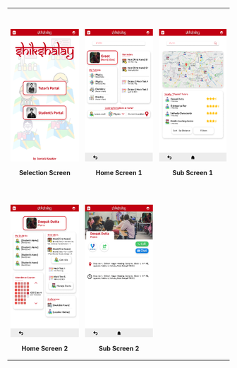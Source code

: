 <table align="center">
  <tbody>
     <tr>
      <td>
        <p>&nbsp;</p> <!-- spacer -->
        <p align="center">
          <img height="300px" src="Selection Screen.png" />
        </p>
        <p align="center">
          <b>Selection Screen</b>
        </p>
      </td>
      <td>
        <p>&nbsp;</p> <!-- spacer -->
        <p align="center">
          <img height="300" src="Home Screen 1.png" />
        </p>
        <p align="center">
          <b>Home Screen 1</b>
        </p>
      </td>
      <td>
        <p>&nbsp;</p> <!-- spacer -->
        <p align="center">
        <img height="300" src="Sub Screen 1.png" />
        </p>
        <p align="center">
          <b>Sub Screen 1</b>
        </p>
      </td>
    </tr>
    <tr align="center">
      <td>
        <p>&nbsp;</p> <!-- spacer -->
        <p align="center">
          <img height="300" src="Home Screen 2.png" />
        </p>
        <p align="center">
          <b>Home Screen 2</b>
      </td>
      <td>
      <p>&nbsp;</p> <!-- spacer -->
        <p align="center">
          <img height="300" src="Sub Screen 2.png" />
        </p>
        <p align="center">
          <b>Sub Screen 2</b>
        </p>
      </td>
    </tr>
    </tbody>
  </table>
